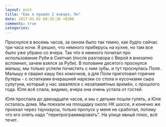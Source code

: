 ```yaml
---
layout: post
title: "Как я провёл 2 января, Пн"
date: 2017-01-02 09:35:26 +0300
comments: true
categories: 
---
```

Проснулся в восемь часов, за окном было так темно, как будто сейчас три часа ночи. Я решил, что немного приберусь на кухне, но там все было уже убрано со вчера. Так что я немного почитал про использование Руби в Скетчап (после разговора с Верой я внезапно вспомнил, зачем взялся за Руби). В половине десятого проснулся малыш, мы только успели почистить с ним зубы, и тут проснулась Поля. Малышу я сварил кашу без комочков, а для Поли приготовил горячие бутеры - с остатками вчерашней нарезки со стола и кусочками сыра сулугуни, который у нас завалялся с незапамятных времён, с прошлого года. Юля всё спала, видимо, вчера она очень устала от гостей.

Юля проспала до двенадцати часов, и мы с детьми пошли гулять, а Юля осталась дома. Мы поехали на площадку около НК шоссе, я конечно же проехал через таунхаусы, только пропуск у меня не сработал, потому что его опять надо "перепрограммировать". На улице явный плюс, всё течет.
